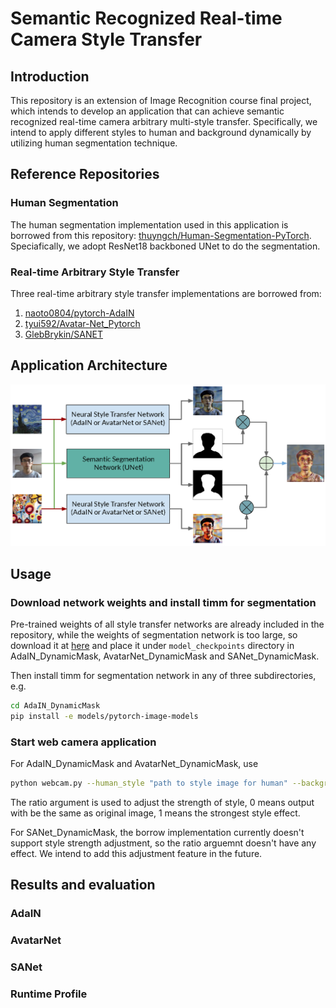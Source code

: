 # Semantic Recognized Real-time Camera Style Transfer

## Introduction
This repository is an extension of Image Recognition course final project, which intends to develop an application that can achieve semantic recognized real-time camera arbitrary multi-style transfer. Specifically, we intend to apply different styles to human and background dynamically by utilizing human segmentation technique.   

## Reference Repositories
### Human Segmentation
The human segmentation implementation used in this application is borrowed from this repository: [thuyngch/Human-Segmentation-PyTorch](https://github.com/thuyngch/Human-Segmentation-PyTorch#benchmark). Speciafically, we adopt ResNet18 backboned UNet to do the segmentation.

### Real-time Arbitrary Style Transfer
Three real-time arbitrary style transfer implementations are borrowed from: 
  1. [naoto0804/pytorch-AdaIN](https://github.com/naoto0804/pytorch-AdaIN)
  2. [tyui592/Avatar-Net_Pytorch](https://github.com/tyui592/Avatar-Net_Pytorch)
  3. [GlebBrykin/SANET](https://github.com/GlebBrykin/SANET)

## Application Architecture
![Application architecture](./Figs/architecture.png "Application architecture")

## Usage
### Download network weights and install timm for segmentation
Pre-trained weights of all style transfer networks are already included in the repository, while the weights of segmentation network is too large, so download it at [here](https://drive.google.com/file/d/14QxasSCcL_ij7NHR7Fshx5fi5Sc9MleD/view) and place it under ``model_checkpoints`` directory in AdaIN_DynamicMask, AvatarNet_DynamicMask and SANet_DynamicMask. 

Then install timm for segmentation network in any of three subdirectories, e.g.
```bash
cd AdaIN_DynamicMask
pip install -e models/pytorch-image-models
```

### Start web camera application
For AdaIN_DynamicMask and AvatarNet_DynamicMask, use
```bash
python webcam.py --human_style "path to style image for human" --background_style "path to style image for background" --ratio "number between 0 and 1" (optional)
```
The ratio argument is used to adjust the strength of style, 0 means output with be the same as original image, 1 means the strongest style effect.

For SANet_DynamicMask, the borrow implementation currently doesn't support style strength adjustment, so the ratio arguemnt doesn't have any effect. We intend to add this adjustment feature in the future.

## Results and evaluation
### AdaIN

### AvatarNet

### SANet

### Runtime Profile
